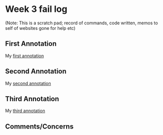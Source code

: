 # Week 3 fail log

(Note: This is a scratch pad; record of commands, code written, memos to self of websites gone for help etc)

## First Annotation
My [first annotation](https://hyp.is/rQCNHHQhEem2oVMfUTVNIw/site.craftingdigitalhistory.ca/capstone-exercise-1.html) 

## Second Annotation
My [second annotation](https://hyp.is/KdQbQnQiEemODOeXEnRdqA/site.craftingdigitalhistory.ca/rubric-and-assessment.html) 

## Third Annotation
My [third annotation](https://hyp.is/m2JJUHQiEemPW8N9DiLasA/workbook.craftingdigitalhistory.ca/introduction/crafting-digital-history/)

## Comments/Concerns


